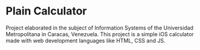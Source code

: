 # Plain Calculator

Project elaborated in the subject of Information Systems of the Universidad Metropolitana in Caracas, Venezuela. This project is a simple iOS calculator made with web development languages like HTML, CSS and JS.
